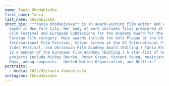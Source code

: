 ```yaml
---
name: Tania Khodakivska
first_name: Tania
last_name: Khodakivska
short_bio: "**Tania Khodakivska** is an award-winning film editor and director
  based in New York City. Her body of work includes films premiered at Cannes
  Film Festival and European Submissions for the Academy Award for the Best
  Foreign Film category. Main awards include the Gold Plaque at the Chicago
  International Film Festival, Silver Screen at the US International Film and
  Video Festival, and Ukrainian Film Academy Award (Editing.) Tania Khodakivska
  is a member of the European Film Academy (Editing.) A star-list of her latest
  projects include Mickey Rourke, Peter Green, Vincent Young, musicians Ice-T,
  Onyx, among companies – United Nation Organization, and Netflix."
portraits:
  - media: 2022/03/tania-khodakivska
instagram: tkhodakivska
---
```

